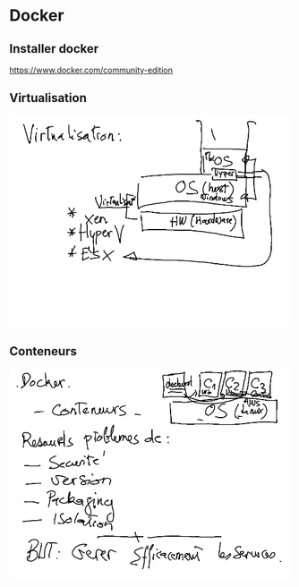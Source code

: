 # Docker

## Installer docker

https://www.docker.com/community-edition



## Virtualisation
![alt tag](./Virtualization.png)


## Conteneurs
![alt tag](./docker.png)
